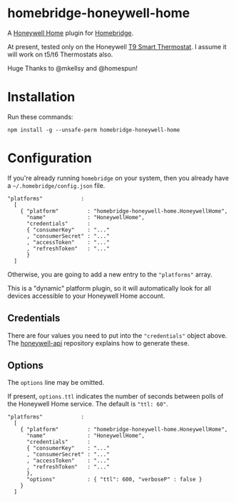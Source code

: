 # homebridge-honeywell-home
A [Honeywell Home](https://honeywellhome.com) plugin for [Homebridge](https://homebridge.io/).

At present,
tested only on the Honeywell [T9 Smart Thermostat](https://t9.honeywellhome.com/). I assume it will work on t5/t6 Thermostats also.

Huge Thanks to @mkellsy and @homespun!

# Installation
Run these commands:

    npm install -g --unsafe-perm homebridge-honeywell-home

# Configuration
If you're already running `homebridge` on your system,
then you already have a `~/.homebridge/config.json` file.


    "platforms"            :
      [
        { "platform"         : "homebridge-honeywell-home.HoneywellHome",
          "name"             : "HoneywellHome",
          "credentials"      :
          { "consumerKey"    : "..."
          , "consumerSecret" : "..."
          , "accessToken"    : "..."
          , "refreshToken"   : "..."
          }
      ]


Otherwise,
you are going to add a new entry to the `"platforms"` array.

This is a "dynamic" platform plugin,
so it will automatically look for all devices accessible to your Honeywell Home account.

## Credentials
There are four values you need to put into the `"credentials"` object above.
The [honeywell-api](https://github.com/d0n4v4nb3ck3r/honeywell-api) repository explains how to generate these.

## Options
The `options` line may be omitted.

If present, `options.ttl` indicates the number of seconds between polls of the Honeywell Home service.
The default is `"ttl: 60"`.



    "platforms"            :
      [
        { "platform"         : "homebridge-honeywell-home.HoneywellHome",
          "name"             : "HoneywellHome",
          "credentials"      :
          { "consumerKey"    : "..."
          , "consumerSecret" : "..."
          , "accessToken"    : "..."
          , "refreshToken"   : "..."
          },
          "options"          : { "ttl": 600, "verboseP" : false }
        }
      ]
